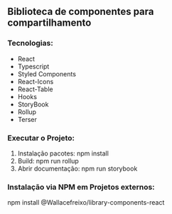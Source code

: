 ## Biblioteca de componentes para compartilhamento

### Tecnologias:

- React
- Typescript
- Styled Components
- React-Icons
- React-Table
- Hooks
- StoryBook
- Rollup
- Terser


### Executar o Projeto:

 1) Instalação pacotes: npm install
 2) Build: npm run rollup
 3) Abrir documentação: npm run storybook

### Instalação via NPM em Projetos externos:

npm install @Wallacefreixo/library-components-react